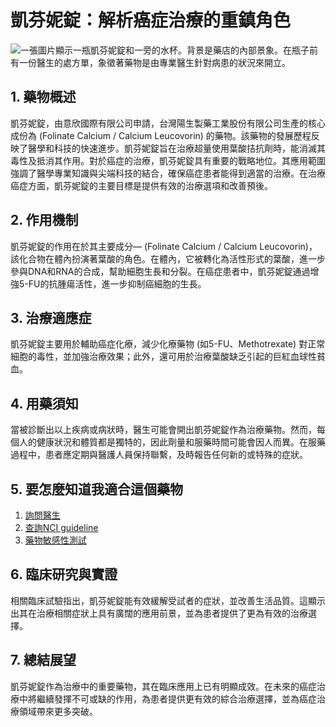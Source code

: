 # 凱芬妮錠：解析癌症治療的重鎮角色
![一張圖片顯示一瓶凱芬妮錠和一旁的水杯。背景是藥店的內部景象。在瓶子前有一份醫生的處方單，象徵著藥物是由專業醫生針對病患的狀況來開立。](https://i.imgur.com/D48cySM.jpeg)

## 1. 藥物概述
凱芬妮錠，由意欣國際有限公司申請，台灣陽生製藥工業股份有限公司生產的核心成份為 (Folinate Calcium / Calcium Leucovorin) 的藥物。該藥物的發展歷程反映了醫學和科技的快速進步。凱芬妮錠旨在治療超量使用葉酸拮抗劑時，能消滅其毒性及抵消其作用。對於癌症的治療，凱芬妮錠具有重要的戰略地位。其應用範圍強調了醫學專業知識與尖端科技的結合，確保癌症患者能得到適當的治療。在治療癌症方面，凱芬妮錠的主要目標是提供有效的治療選項和改善預後。

## 2. 作用機制
凱芬妮錠的作用在於其主要成分— (Folinate Calcium / Calcium Leucovorin)，該化合物在體內扮演著葉酸的角色。在體內，它被轉化為活性形式的葉酸，進一步參與DNA和RNA的合成，幫助細胞生長和分裂。在癌症患者中，凱芬妮錠通過增強5-FU的抗腫瘍活性，進一步抑制癌細胞的生長。

## 3. 治療適應症
凱芬妮錠主要用於輔助癌症化療，減少化療藥物 (如5-FU、Methotrexate) 對正常細胞的毒性，並加強治療效果；此外，還可用於治療葉酸缺乏引起的巨紅血球性貧血。

## 4. 用藥須知
當被診斷出以上疾病或病狀時，醫生可能會開出凱芬妮錠作為治療藥物。然而，每個人的健康狀況和體質都是獨特的，因此劑量和服藥時間可能會因人而異。在服藥過程中，患者應定期與醫護人員保持聯繫，及時報告任何新的或特殊的症狀。

## 5. 要怎麼知道我適合這個藥物
1. [詢問醫生](./text/1-1.html)
2. [查詢NCI guideline](./text/1-2.html)
3. [藥物敏感性測試](./text/1-3.html)

## 6. 臨床研究與實證
相關臨床試驗指出，凱芬妮錠能有效緩解受試者的症狀，並改善生活品質。這顯示出其在治療相關症狀上具有廣闊的應用前景，並為患者提供了更為有效的治療選擇。

## 7. 總結展望
凱芬妮錠作為治療中的重要藥物，其在臨床應用上已有明顯成效。在未來的癌症治療中將繼續發揮不可或缺的作用，為患者提供更有效的綜合治療選擇，並為癌症治療領域帶來更多突破。
